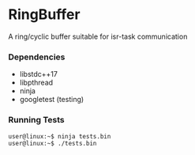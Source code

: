 # RingBuffer
A ring/cyclic buffer suitable for isr-task communication


### Dependencies
- libstdc++17
- libpthread
- ninja
- googletest (testing)

### Running Tests

```bash
user@linux:~$ ninja tests.bin
user@linux:~$ ./tests.bin
```

